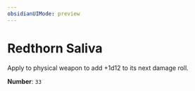 ```yaml
---
obsidianUIMode: preview
---
```

# Redthorn Saliva

Apply to physical weapon to add +1d12 to its next damage roll.

**Number**: `33`